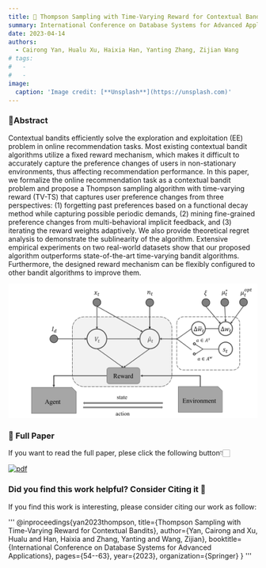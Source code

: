 ```yaml
---
title: 🙇 Thompson Sampling with Time-Varying Reward for Contextual Bandits
summary: International Conference on Database Systems for Advanced Applications(DASFAA 2023)
date: 2023-04-14
authors:
  - Cairong Yan, Hualu Xu, Haixia Han, Yanting Zhang, Zijian Wang
# tags:
#   - 
#   - 
image:
  caption: 'Image credit: [**Unsplash**](https://unsplash.com)'
---
```

### 🌟Abstract
Contextual bandits efficiently solve the exploration and exploitation (EE) problem in online recommendation tasks. Most existing contextual bandit algorithms utilize a fixed reward mechanism, which makes it difficult to accurately capture the preference changes of users in non-stationary environments, thus affecting recommendation performance. In this paper, we formalize the online recommendation task as a contextual bandit problem and propose a Thompson sampling algorithm with time-varying reward (TV-TS) that captures user preference changes from three perspectives: (1) forgetting past preferences based on a functional decay method while capturing possible periodic demands, (2) mining fine-grained preference changes from multi-behavioral implicit feedback, and (3) iterating the reward weights adaptively. We also provide theoretical regret analysis to demonstrate the sublinearity of the algorithm. Extensive empirical experiments on two real-world datasets show that our proposed algorithm outperforms state-of-the-art time-varying bandit algorithms. Furthermore, the designed reward mechanism can be flexibly configured to other bandit algorithms to improve them.

![图](./xuhualu2.png "Fig. The workflow of a contextual bandit configured with TV-RM.")
### 🌟 Full Paper
If you want to read the full paper, plese click the following button👇🏻
<!-- - block: buttons
    content:
      buttons:
        - title: PDF
          icon: arxiv
          url: https://link.springer.com/chapter/10.1007/978-3-031-30672-3_4 -->
<!-- {{< cta cta_text="PDF" cta_link="https://link.springer.com/chapter/10.1007/978-3-031-30672-3_4" cta_new_tab="true" >}} -->
[![pdf](/workspaces/HaixiaHan.github.io/assets/media/icons/pdf.png)](https://link.springer.com/chapter/10.1007/978-3-031-30672-3_4)

### Did you find this work helpful? Consider Citing it 🙌
If you find this work is interesting, please consider citing our work as follow:

'''
@inproceedings{yan2023thompson,
  title={Thompson Sampling with Time-Varying Reward for Contextual Bandits},
  author={Yan, Cairong and Xu, Hualu and Han, Haixia and Zhang, Yanting and Wang, Zijian},
  booktitle={International Conference on Database Systems for Advanced Applications},
  pages={54--63},
  year={2023},
  organization={Springer}
}
'''






